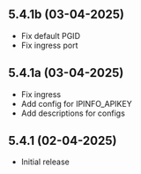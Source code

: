 ## 5.4.1b (03-04-2025)

- Fix default PGID
- Fix ingress port

## 5.4.1a (03-04-2025)

- Fix ingress
- Add config for IPINFO_APIKEY
- Add descriptions for configs

## 5.4.1 (02-04-2025)

- Initial release
